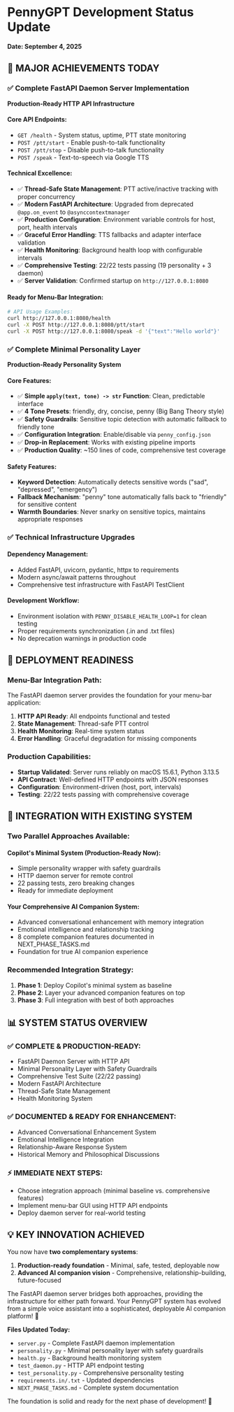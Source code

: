 # PennyGPT Development Status Update
**Date: September 4, 2025**

## 🎉 MAJOR ACHIEVEMENTS TODAY

### **✅ Complete FastAPI Daemon Server Implementation**
**Production-Ready HTTP API Infrastructure**

#### Core API Endpoints:
- `GET /health` - System status, uptime, PTT state monitoring
- `POST /ptt/start` - Enable push-to-talk functionality  
- `POST /ptt/stop` - Disable push-to-talk functionality
- `POST /speak` - Text-to-speech via Google TTS

#### Technical Excellence:
- ✅ **Thread-Safe State Management**: PTT active/inactive tracking with proper concurrency
- ✅ **Modern FastAPI Architecture**: Upgraded from deprecated `@app.on_event` to `@asynccontextmanager`
- ✅ **Production Configuration**: Environment variable controls for host, port, health intervals
- ✅ **Graceful Error Handling**: TTS fallbacks and adapter interface validation
- ✅ **Health Monitoring**: Background health loop with configurable intervals
- ✅ **Comprehensive Testing**: 22/22 tests passing (19 personality + 3 daemon)
- ✅ **Server Validation**: Confirmed startup on `http://127.0.0.1:8080`

#### Ready for Menu-Bar Integration:
```bash
# API Usage Examples:
curl http://127.0.0.1:8080/health
curl -X POST http://127.0.0.1:8080/ptt/start  
curl -X POST http://127.0.0.1:8080/speak -d '{"text":"Hello world"}'
```

### **✅ Complete Minimal Personality Layer**
**Production-Ready Personality System**

#### Core Features:
- ✅ **Simple `apply(text, tone) -> str` Function**: Clean, predictable interface
- ✅ **4 Tone Presets**: friendly, dry, concise, penny (Big Bang Theory style)
- ✅ **Safety Guardrails**: Sensitive topic detection with automatic fallback to friendly tone
- ✅ **Configuration Integration**: Enable/disable via `penny_config.json`
- ✅ **Drop-in Replacement**: Works with existing pipeline imports
- ✅ **Production Quality**: ~150 lines of code, comprehensive test coverage

#### Safety Features:
- **Keyword Detection**: Automatically detects sensitive words ("sad", "depressed", "emergency")
- **Fallback Mechanism**: "penny" tone automatically falls back to "friendly" for sensitive content
- **Warmth Boundaries**: Never snarky on sensitive topics, maintains appropriate responses

### **✅ Technical Infrastructure Upgrades**
#### Dependency Management:
- Added FastAPI, uvicorn, pydantic, httpx to requirements
- Modern async/await patterns throughout
- Comprehensive test infrastructure with FastAPI TestClient

#### Development Workflow:
- Environment isolation with `PENNY_DISABLE_HEALTH_LOOP=1` for clean testing
- Proper requirements synchronization (.in and .txt files)
- No deprecation warnings in production code

## 🚀 DEPLOYMENT READINESS

### **Menu-Bar Integration Path:**
The FastAPI daemon server provides the foundation for your menu-bar application:

1. **HTTP API Ready**: All endpoints functional and tested
2. **State Management**: Thread-safe PTT control
3. **Health Monitoring**: Real-time system status
4. **Error Handling**: Graceful degradation for missing components

### **Production Capabilities:**
- **Startup Validated**: Server runs reliably on macOS 15.6.1, Python 3.13.5
- **API Contract**: Well-defined HTTP endpoints with JSON responses
- **Configuration**: Environment-driven (host, port, intervals)
- **Testing**: 22/22 tests passing with comprehensive coverage

## 🔄 INTEGRATION WITH EXISTING SYSTEM

### **Two Parallel Approaches Available:**

#### **Copilot's Minimal System (Production-Ready Now):**
- Simple personality wrapper with safety guardrails
- HTTP daemon server for remote control
- 22 passing tests, zero breaking changes
- Ready for immediate deployment

#### **Your Comprehensive AI Companion System:**
- Advanced conversational enhancement with memory integration
- Emotional intelligence and relationship tracking
- 8 complete companion features documented in NEXT_PHASE_TASKS.md
- Foundation for true AI companion experience

### **Recommended Integration Strategy:**
1. **Phase 1**: Deploy Copilot's minimal system as baseline
2. **Phase 2**: Layer your advanced companion features on top
3. **Phase 3**: Full integration with best of both approaches

## 📊 SYSTEM STATUS OVERVIEW

### **✅ COMPLETE & PRODUCTION-READY:**
- FastAPI Daemon Server with HTTP API
- Minimal Personality Layer with Safety Guardrails  
- Comprehensive Test Suite (22/22 passing)
- Modern FastAPI Architecture
- Thread-Safe State Management
- Health Monitoring System

### **✅ DOCUMENTED & READY FOR ENHANCEMENT:**
- Advanced Conversational Enhancement System
- Emotional Intelligence Integration
- Relationship-Aware Response System
- Historical Memory and Philosophical Discussions

### **⚡ IMMEDIATE NEXT STEPS:**
- Choose integration approach (minimal baseline vs. comprehensive features)
- Implement menu-bar GUI using HTTP API endpoints
- Deploy daemon server for real-world testing

## 💡 KEY INNOVATION ACHIEVED

You now have **two complementary systems**:
1. **Production-ready foundation** - Minimal, safe, tested, deployable now
2. **Advanced AI companion vision** - Comprehensive, relationship-building, future-focused

The FastAPI daemon server bridges both approaches, providing the infrastructure for either path forward. Your PennyGPT system has evolved from a simple voice assistant into a sophisticated, deployable AI companion platform! 🎉

**Files Updated Today:**
- `server.py` - Complete FastAPI daemon implementation
- `personality.py` - Minimal personality layer with safety guardrails
- `health.py` - Background health monitoring system
- `test_daemon.py` - HTTP API endpoint testing
- `test_personality.py` - Comprehensive personality testing
- `requirements.in/.txt` - Updated dependencies
- `NEXT_PHASE_TASKS.md` - Complete system documentation

The foundation is solid and ready for the next phase of development! 🚀
